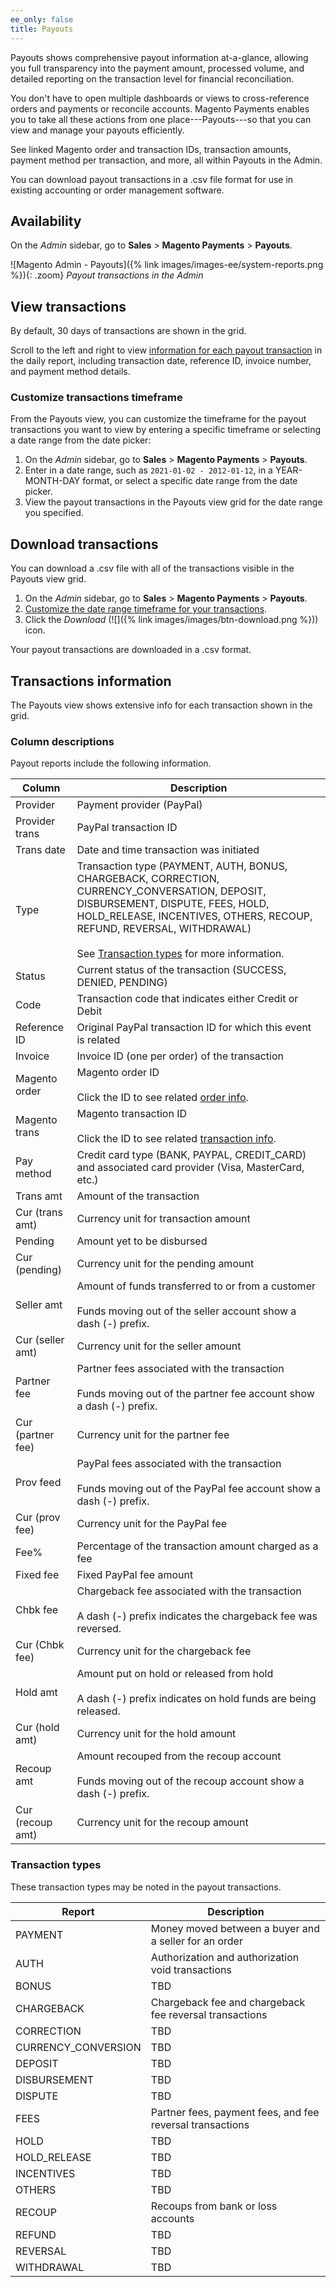 ```yaml
---
ee_only: false
title: Payouts
---
```


Payouts shows comprehensive payout information at-a-glance, allowing you full transparency into the payment amount, processed volume, and detailed reporting on the transaction level for financial reconciliation.

You don't have to open multiple dashboards or views to cross-reference orders and payments or reconcile accounts. Magento Payments enables you to take all these actions from one place---Payouts---so that you can view and manage your payouts efficiently.

See linked Magento order and transaction IDs, transaction amounts, payment method per transaction, and more, all within Payouts in the Admin.

You can download payout transactions in a .csv file format for use in existing accounting or order management software.

## Availability

On the _Admin_ sidebar, go to **Sales** > **Magento Payments** > **Payouts**.

![Magento Admin - Payouts]({% link images/images-ee/system-reports.png %}){: .zoom}
_Payout transactions in the Admin_

## View transactions

By default, 30 days of transactions are shown in the grid.

Scroll to the left and right to view [information for each payout transaction](#column-descriptions) in the daily report, including transaction date, reference ID, invoice number, and payment method details.

### Customize transactions timeframe

From the Payouts view, you can customize the timeframe for the payout transactions you want to view by entering a specific timeframe or selecting a date range from the date picker:

1. On the _Admin_ sidebar, go to **Sales** > **Magento Payments** > **Payouts**.
1. Enter in a date range, such as `2021-01-02 - 2012-01-12`, in a YEAR-MONTH-DAY format, or select a specific date range from the date picker.
1. View the payout transactions in the Payouts view grid for the date range you specified.

## Download transactions

You can download a .csv file with all of the transactions visible in the Payouts view grid.

1. On the _Admin_ sidebar, go to **Sales** > **Magento Payments** > **Payouts**.
1. [Customize the date range timeframe for your transactions](#customize-transactions-timeframe).
1. Click the _Download_ (![]({% link images/images/btn-download.png %})) icon.

Your payout transactions are downloaded in a .csv format.

<!-- ## Default transactions timeframes

These payout transactions timeframes are currently available in Magento Payments.

Report | Description
------------ | --------------------
Yesterday | Available from the Payout transaction dates selector, this shows information for the prior date.
Today | Available from the Payout transaction dates selector, this shows information for the current day.
Last 7 days | Available from the Payout transaction dates selector, this shows information for the last seven days.
Last 30 days | Available from the Payout transaction dates selector and by default in the Payout transactions view, this shows information for the last 30 days.
Last 90 days | Available from the Payout transaction dates selector, this shows information for the last 90 days.
Year to date | Available from the Payout transaction dates selector, this shows information for the the entire year to date.
Custom range | Available from the Payout transaction dates selector, this can be filtered to show a custom date range. -->

## Transactions information

The Payouts view shows extensive info for each transaction shown in the grid.

### Column descriptions

Payout reports include the following information.

Column | Description
------------ | --------------------
Provider | Payment provider (PayPal)
Provider trans | PayPal transaction ID
Trans date | Date and time transaction was initiated
Type | Transaction type (PAYMENT, AUTH, BONUS, CHARGEBACK, CORRECTION, CURRENCY_CONVERSATION, DEPOSIT, DISBURSEMENT, DISPUTE, FEES, HOLD, HOLD_RELEASE, INCENTIVES, OTHERS, RECOUP, REFUND, REVERSAL, WITHDRAWAL) <br> <br>See [Transaction types](#transaction-types) for more information.
Status | Current status of the transaction (SUCCESS, DENIED, PENDING)
Code | Transaction code that indicates either Credit or Debit
Reference ID | Original PayPal transaction ID for which this event is related
Invoice | Invoice ID (one per order) of the transaction
Magento order | Magento order ID <br> <br>Click the ID to see related [order info](https://docs.magento.com/user-guide/sales/orders.html).
Magento trans | Magento transaction ID <br> <br>Click the ID to see related [transaction info](https://docs.magento.com/user-guide/sales/transactions.html).
Pay method | Credit card type (BANK, PAYPAL, CREDIT_CARD) and associated card provider (Visa, MasterCard, etc.)
Trans amt | Amount of the transaction
Cur (trans amt) | Currency unit for transaction amount
Pending | Amount yet to be disbursed
Cur (pending) | Currency unit for the pending amount
Seller amt | Amount of funds transferred to or from a customer <br> <br>Funds moving out of the seller account show a dash (-) prefix.
Cur (seller amt) | Currency unit for the seller amount
Partner fee | Partner fees associated with the transaction <br> <br>Funds moving out of the partner fee account show a dash (-) prefix.
Cur (partner fee) | Currency unit for the partner fee
Prov feed | PayPal fees associated with the transaction <br> <br>Funds moving out of the PayPal fee account show a dash (-) prefix.
Cur (prov fee) | Currency unit for the PayPal fee
Fee% | Percentage of the transaction amount charged as a fee
Fixed fee | Fixed PayPal fee amount
Chbk fee | Chargeback fee associated with the transaction <br> <br>A dash (-) prefix indicates the chargeback fee was reversed.
Cur (Chbk fee) | Currency unit for the chargeback fee
Hold amt | Amount put on hold or released from hold <br> <br>A dash (-) prefix indicates on hold funds are being released.
Cur (hold amt) | Currency unit for the hold amount
Recoup amt | Amount recouped from the recoup account <br> <br>Funds moving out of the recoup account show a dash (-) prefix.
Cur (recoup amt) | Currency unit for the recoup amount

### Transaction types

These transaction types may be noted in the payout transactions.

Report | Description
------------ | --------------------
PAYMENT | Money moved between a buyer and a seller for an order
AUTH | Authorization and authorization void transactions
BONUS | TBD
CHARGEBACK | Chargeback fee and chargeback fee reversal transactions
CORRECTION | TBD
CURRENCY_CONVERSION | TBD
DEPOSIT | TBD
DISBURSEMENT | TBD
DISPUTE | TBD
FEES | Partner fees, payment fees, and fee reversal transactions
HOLD | TBD
HOLD_RELEASE | TBD
INCENTIVES | TBD
OTHERS | TBD
RECOUP | Recoups from bank or loss accounts
REFUND | TBD
REVERSAL | TBD
WITHDRAWAL | TBD
